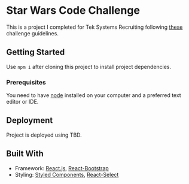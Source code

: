 # Star Wars Code Challenge

This is a project I completed for Tek Systems Recruiting following [these](https://gist.github.com/mkivanova/d2dab98922e5727cd4470c5d05696975) challenge guidelines.


## Getting Started

Use `npm i` after cloning this project to install project dependencies. 

### Prerequisites

You need to have [node](https://nodejs.org/en/) installed on your computer and a preferred text editor or IDE. 

## Deployment

Project is deployed using TBD. 

## Built With

 - Framework: [React.js](https://reactjs.org/), [React-Bootstrap](https://react-bootstrap.github.io/)
 - Styling: [Styled Components](https://www.styled-components.com/), [React-Select](https://react-select.com/home)
  



